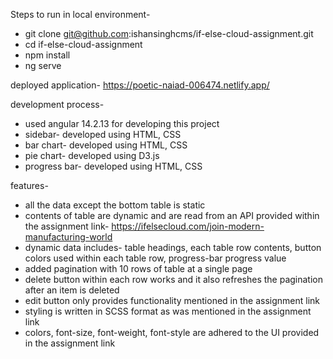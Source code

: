 Steps to run in local environment-
* git clone git@github.com:ishansinghcms/if-else-cloud-assignment.git
* cd if-else-cloud-assignment
* npm install
* ng serve

deployed application- https://poetic-naiad-006474.netlify.app/

development process-
* used angular 14.2.13 for developing this project
* sidebar- developed using HTML, CSS
* bar chart- developed using HTML, CSS
* pie chart- developed using D3.js
* progress bar- developed using HTML, CSS

features-
* all the data except the bottom table is static
* contents of table are dynamic and are read from an API provided within the assignment link- https://ifelsecloud.com/join-modern-manufacturing-world
* dynamic data includes- table headings, each table row contents, button colors used within each table row, progress-bar progress value
* added pagination with 10 rows of table at a single page
* delete button within each row works and it also refreshes the pagination after an item is deleted
* edit button only provides functionality mentioned in the assignment link
* styling is written in SCSS format as was mentioned in the assignment link
* colors, font-size, font-weight, font-style are adhered to the UI provided in the assignment link 
